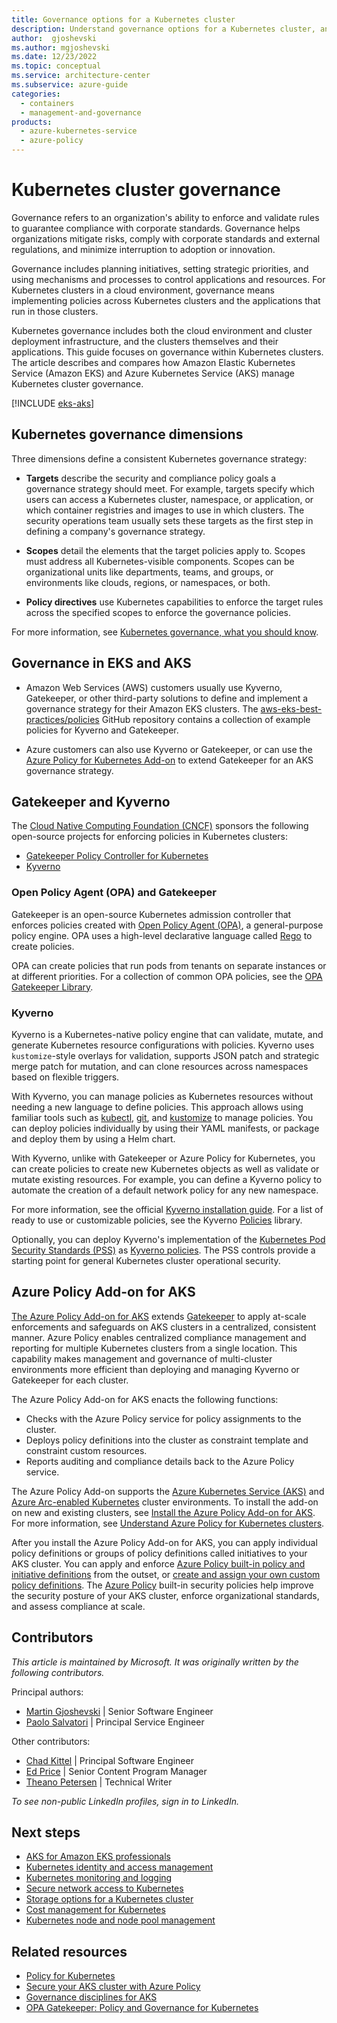 ```yaml
---
title: Governance options for a Kubernetes cluster
description: Understand governance options for a Kubernetes cluster, and compare Amazon EKS and Azure Kubernetes Service (AKS) governance options.
author:  gjoshevski
ms.author: mgjoshevski
ms.date: 12/23/2022
ms.topic: conceptual
ms.service: architecture-center
ms.subservice: azure-guide
categories:
  - containers
  - management-and-governance
products:
  - azure-kubernetes-service
  - azure-policy
---
```


# Kubernetes cluster governance

Governance refers to an organization's ability to enforce and validate rules to guarantee compliance with corporate standards. Governance helps organizations mitigate risks, comply with corporate standards and external regulations, and minimize interruption to adoption or innovation.

Governance includes planning initiatives, setting strategic priorities, and using mechanisms and processes to control applications and resources. For Kubernetes clusters in a cloud environment, governance means implementing policies across Kubernetes clusters and the applications that run in those clusters.

Kubernetes governance includes both the cloud environment and cluster deployment infrastructure, and the clusters themselves and their applications. This guide focuses on governance within Kubernetes clusters. The article describes and compares how Amazon Elastic Kubernetes Service (Amazon EKS) and Azure Kubernetes Service (AKS) manage Kubernetes cluster governance.

[!INCLUDE [eks-aks](eks-aks-include.md)]

## Kubernetes governance dimensions

Three dimensions define a consistent Kubernetes governance strategy:

- **Targets** describe the security and compliance policy goals a governance strategy should meet. For example, targets specify which users can access a Kubernetes cluster, namespace, or application, or which container registries and images to use in which clusters. The security operations team usually sets these targets as the first step in defining a company's governance strategy.

- **Scopes** detail the elements that the target policies apply to. Scopes must address all Kubernetes-visible components. Scopes can be organizational units like departments, teams, and groups, or environments like clouds, regions, or namespaces, or both.

- **Policy directives** use Kubernetes capabilities to enforce the target rules across the specified scopes to enforce the governance policies.

For more information, see [Kubernetes governance, what you should know](https://www.cncf.io/blog/2020/05/29/kubernetes-governance-what-you-should-know).

## Governance in EKS and AKS

- Amazon Web Services (AWS) customers usually use Kyverno, Gatekeeper, or other third-party solutions to define and implement a governance strategy for their Amazon EKS clusters. The [aws-eks-best-practices/policies](https://github.com/aws/aws-eks-best-practices/tree/master/policies) GitHub repository contains a collection of example policies for Kyverno and Gatekeeper.

- Azure customers can also use Kyverno or Gatekeeper, or can use the [Azure Policy for Kubernetes Add-on](/azure/governance/policy/concepts/policy-for-kubernetes) to extend Gatekeeper for an AKS governance strategy.

## Gatekeeper and Kyverno

The [Cloud Native Computing Foundation (CNCF)](https://www.cncf.io) sponsors the following open-source projects for enforcing policies in Kubernetes clusters:

- [Gatekeeper Policy Controller for Kubernetes](https://github.com/open-policy-agent/gatekeeper)
- [Kyverno](https://kyverno.io)

### Open Policy Agent (OPA) and Gatekeeper

Gatekeeper is an open-source Kubernetes admission controller that enforces policies created with [Open Policy Agent (OPA)](https://www.openpolicyagent.org), a general-purpose policy engine. OPA uses a high-level declarative language called [Rego](https://www.openpolicyagent.org/docs/latest/#rego) to create policies.

OPA can create policies that run pods from tenants on separate instances or at different priorities. For a collection of common OPA policies, see the [OPA Gatekeeper Library]( https://open-policy-agent.github.io/gatekeeper-library).

### Kyverno

Kyverno is a Kubernetes-native policy engine that can validate, mutate, and generate Kubernetes resource configurations with policies. Kyverno uses `kustomize`-style overlays for validation, supports JSON patch and strategic merge patch for mutation, and can clone resources across namespaces based on flexible triggers.

With Kyverno, you can manage policies as Kubernetes resources without needing a new language to define policies. This approach allows using familiar tools such as [kubectl](https://kubernetes.io/docs/tasks/tools), [git](https://git-scm.com), and [kustomize](https://kustomize.io) to manage policies. You can deploy policies individually by using their YAML manifests, or package and deploy them by using a Helm chart.

With Kyverno, unlike with Gatekeeper or Azure Policy for Kubernetes, you can create policies to create new Kubernetes objects as well as validate or mutate existing resources. For example, you can define a Kyverno policy to automate the creation of a default network policy for any new namespace.

For more information, see the official [Kyverno installation guide](https://kyverno.io/docs/installation). For a list of ready to use or customizable policies, see the Kyverno [Policies](https://kyverno.io/policies) library.

Optionally, you can deploy Kyverno's implementation of the [Kubernetes Pod Security Standards (PSS)](https://kubernetes.io/docs/concepts/security/pod-security-standards) as [Kyverno policies](https://artifacthub.io/packages/helm/kyverno/kyverno-policies). The PSS controls provide a starting point for general Kubernetes cluster operational security.

## Azure Policy Add-on for AKS

[The Azure Policy Add-on for AKS](/azure/governance/policy/concepts/policy-for-kubernetes) extends [Gatekeeper](https://github.com/open-policy-agent/gatekeeper) to apply at-scale enforcements and safeguards on AKS clusters in a centralized, consistent manner. Azure Policy enables centralized compliance management and reporting for multiple Kubernetes clusters from a single location. This capability makes management and governance of multi-cluster environments more efficient than deploying and managing Kyverno or Gatekeeper for each cluster.

The Azure Policy Add-on for AKS enacts the following functions:

- Checks with the Azure Policy service for policy assignments to the cluster.
- Deploys policy definitions into the cluster as constraint template and constraint custom resources.
- Reports auditing and compliance details back to the Azure Policy service.

The Azure Policy Add-on supports the [Azure Kubernetes Service (AKS)](/azure/aks) and [Azure Arc-enabled Kubernetes](/azure/azure-arc/kubernetes) cluster environments. To install the add-on on new and existing clusters, see [Install the Azure Policy Add-on for AKS](/azure/governance/policy/concepts/policy-for-kubernetes#install-azure-policy-add-on-for-aks). For more information, see [Understand Azure Policy for Kubernetes clusters](/azure/governance/policy/concepts/policy-for-kubernetes).

After you install the Azure Policy Add-on for AKS, you can apply individual policy definitions or groups of policy definitions called initiatives to your AKS cluster. You can apply and enforce [Azure Policy built-in policy and initiative definitions](/azure/aks/policy-reference) from the outset, or [create and assign your own custom policy definitions](/azure/aks/use-azure-policy#create-and-assign-a-custom-policy-definition). The [Azure Policy](/azure/governance/policy/overview) built-in security policies help improve the security posture of your AKS cluster, enforce organizational standards, and assess compliance at scale.

## Contributors

*This article is maintained by Microsoft. It was originally written by the following contributors.*

Principal authors:

- [Martin Gjoshevski](https://www.linkedin.com/in/martin-gjoshevski) | Senior Software Engineer
- [Paolo Salvatori](https://www.linkedin.com/in/paolo-salvatori) | Principal Service Engineer

Other contributors:

- [Chad Kittel](https://www.linkedin.com/in/chadkittel) | Principal Software Engineer
- [Ed Price](https://www.linkedin.com/in/priceed) | Senior Content Program Manager
- [Theano Petersen](https://www.linkedin.com/in/theanop) | Technical Writer

*To see non-public LinkedIn profiles, sign in to LinkedIn.*

## Next steps

- [AKS for Amazon EKS professionals](index.md)
- [Kubernetes identity and access management](workload-identity.yml)
- [Kubernetes monitoring and logging](monitoring.yml)
- [Secure network access to Kubernetes](private-clusters.yml)
- [Storage options for a Kubernetes cluster](storage.md)
- [Cost management for Kubernetes](cost-management.yml)
- [Kubernetes node and node pool management](node-pools.yml)

## Related resources

- [Policy for Kubernetes](/azure/governance/policy/concepts/policy-for-kubernetes)
- [Secure your AKS cluster with Azure Policy](/azure/aks/use-azure-policy)
- [Governance disciplines for AKS](/azure/cloud-adoption-framework/scenarios/app-platform/aks/security)
- [OPA Gatekeeper: Policy and Governance for Kubernetes](https://kubernetes.io/blog/2019/08/06/opa-gatekeeper-policy-and-governance-for-kubernetes/)
